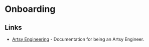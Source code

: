 # Onboarding

## Links

* [Artsy Engineering](https://github.com/artsy/README) - Documentation for being an Artsy Engineer.

